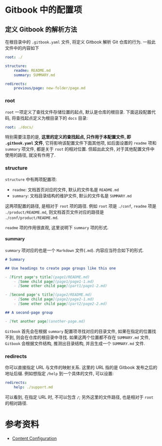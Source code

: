 # Gitbook 中的配置项

## 定义 Gitbook 的解析方法

在根目录中的 `.gitbook.yaml` 文件, 将定义 Gitbook 解析 Git 仓库的行为. 一般此文件中的内容如下

```yaml
root: ./

structure:  
    readme: README.md  
    summary: SUMMARY.md

redirects:  
    previous/page: new-folder/page.md
```

### root

`root` 一项定义了查找文件存储位置的起点, 默认是仓库的根目录. 下面这段配置代码, 将查找起点定义为根目录下的 `docs` 目录:

```yaml
root: ./docs/
```

特别需要注意的是, **这里的定义的查找起点, 只作用于本配置文件, 即 `.gitbook.yaml` 文件**, 它将影响该配置文件下面其他项, 如后面设置的 `readme` 项和 `summary` 项文件, 都是关于 `root` 的相对位置. 但超出此文件, 对于其他配置文件中使用的路径, 就没有作用了.

### ​structure

`structure` 中有两项配置项:

- `readme`: 文档首页对应的文件, 默认的文件名是 `README.md`
- `summary`: 文档目录结构的维护文件, 默认的文件名是 `SUMMARY.md`

这两项配置的路径, 是相对于 `root` 项的路径. 例如 `root` 项是 `./conf`, `readme` 项是 `./product/README.md`, 则文档首页文件对应的路径是 `./conf/product/README.md`.

`readme` 项的作用很直观, 这里说明下 `summary` 项的形式.

#### summary

`summary` 项对应的也是一个 `Markdown` 文件(`.md`). 内容应当符合如下的形式.

```markdown
# Summary

## Use headings to create page groups like this one

- [First page's title](page1/README.md)    
    - [Some child page](page1/page1-1.md)    
    - [Some other child page](part1/page1-2.md)

- [Second page's title](page2/README.md)    
    - [Some child page](page2/page2-1.md)    
    - [Some other child page](part2/page2-2.md)    

## A second-page group

- [Yet another page](another-page.md)
```

`Gitbook` 首先会在根据 `summary` 配置项寻找对应的目录文件, 如果在指定的位置找不到, 则会在仓库的根目录中寻找. 如果这两个位置都不存在 `SUMMARY.md` 文件, `Gitbook` 会根据文件结构, 推测出目录结构, 并且生成一个 `SUMMARY.md` 文件.

### redirects

你可以直接指定 URL 与文件的映射关系. 这里的 URL 指的是 Gitbook 发布之后的地址后缀. 例如想指定 `/help` 到一个具体的文件, 可以设置:

```yaml
redirects:  
    help: ./support.md
```

可以看到, 在指定 URL 时, 不可以包含 `/`; 另外这里的文件路径, 也是相对于 `root` 的相对路径.

# 参考资料

- [Content Configuration](https://docs.gitbook.com/integrations/git-sync/content-configuration)
